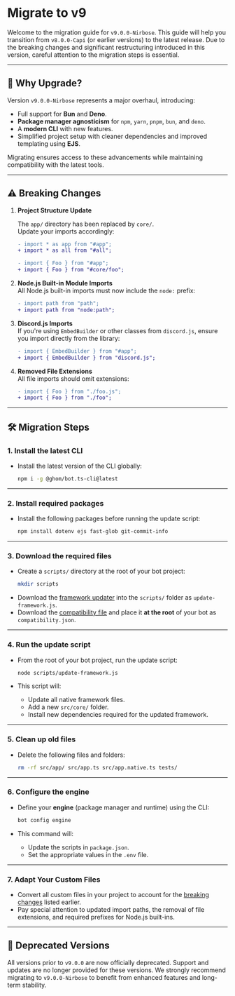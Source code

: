 # Migrate to v9

Welcome to the migration guide for `v9.0.0-Nirbose`. This guide will help you transition from `v8.0.0-Capi` (or earlier versions) to the latest release. Due to the breaking changes and significant restructuring introduced in this version, careful attention to the migration steps is essential.

---

## 🚀 Why Upgrade?

Version `v9.0.0-Nirbose` represents a major overhaul, introducing:

- Full support for **Bun** and **Deno**.
- **Package manager agnosticism** for `npm`, `yarn`, `pnpm`, `bun`, and `deno`.
- A **modern CLI** with new features.
- Simplified project setup with cleaner dependencies and improved templating using **EJS**.

Migrating ensures access to these advancements while maintaining compatibility with the latest tools.

---

## ⚠️ Breaking Changes

1. **Project Structure Update**

   The `app/` directory has been replaced by `core/`.  
   Update your imports accordingly:

   ```diff
   - import * as app from "#app";
   + import * as all from "#all";

   - import { Foo } from "#app";
   + import { Foo } from "#core/foo";
   ```

2. **Node.js Built-in Module Imports**  
   All Node.js built-in imports must now include the `node:` prefix:

   ```diff
   - import path from "path";
   + import path from "node:path";
   ```

3. **Discord.js Imports**  
   If you're using `EmbedBuilder` or other classes from `discord.js`, ensure you import directly from the library:

   ```diff
   - import { EmbedBuilder } from "#app";
   + import { EmbedBuilder } from "discord.js";
   ```

4. **Removed File Extensions**  
   All file imports should omit extensions:
   ```diff
   - import { Foo } from "./foo.js";
   + import { Foo } from "./foo";
   ```

---

## 🛠 Migration Steps

### 1. Install the latest CLI

- Install the latest version of the CLI globally:
  ```bash
  npm i -g @ghom/bot.ts-cli@latest
  ```

---

### 2. Install required packages

- Install the following packages before running the update script:
  ```bash
  npm install dotenv ejs fast-glob git-commit-info
  ```

---

### 3. Download the required files

- Create a `scripts/` directory at the root of your bot project:
  ```bash
  mkdir scripts
  ```
- Download the [framework updater](https://raw.githubusercontent.com/bot-ts/framework/refs/heads/master/scripts/update-framework.js) into the `scripts/` folder as `update-framework.js`.
- Download the [compatibility file](https://raw.githubusercontent.com/bot-ts/framework/refs/heads/master/compatibility.json) and place it **at the root** of your bot as `compatibility.json`.

---

### 4. Run the update script

- From the root of your bot project, run the update script:

  ```bash
  node scripts/update-framework.js
  ```

- This script will:
  - Update all native framework files.
  - Add a new `src/core/` folder.
  - Install new dependencies required for the updated framework.

---

### 5. Clean up old files

- Delete the following files and folders:
  ```bash
  rm -rf src/app/ src/app.ts src/app.native.ts tests/
  ```

---

### 6. Configure the engine

- Define your **engine** (package manager and runtime) using the CLI:

  ```bash
  bot config engine
  ```

- This command will:
  - Update the scripts in `package.json`.
  - Set the appropriate values in the `.env` file.

---

### 7. Adapt Your Custom Files

- Convert all custom files in your project to account for the [breaking changes](#breaking-changes) listed earlier.
- Pay special attention to updated import paths, the removal of file extensions, and required prefixes for Node.js built-ins.

---

## 🚨 Deprecated Versions

All versions prior to `v9.0.0` are now officially deprecated. Support and updates are no longer provided for these versions. We strongly recommend migrating to `v9.0.0-Nirbose` to benefit from enhanced features and long-term stability.
